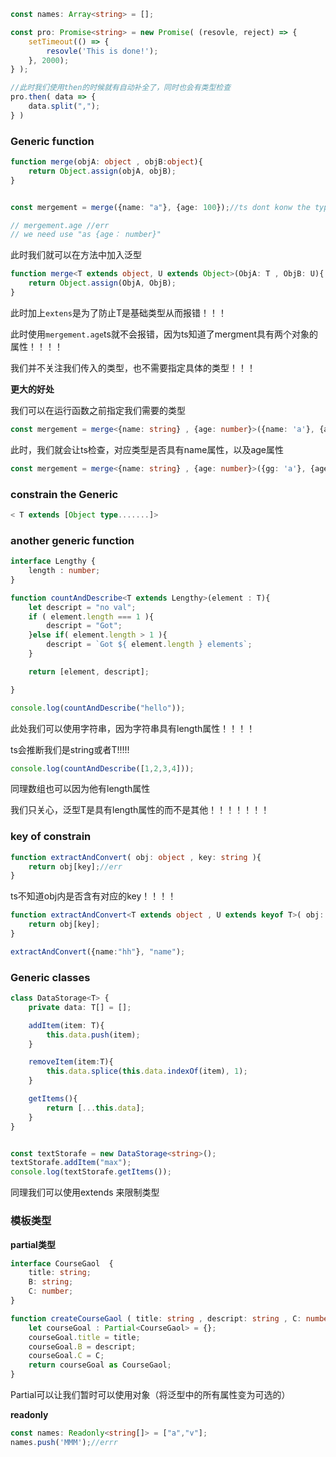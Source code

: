 ```typescript
const names: Array<string> = [];

const pro: Promise<string> = new Promise( (resovle, reject) => {
	setTimeout(() => {
		resovle('This is done!');
	}, 2000);
} );

//此时我们使用then的时候就有自动补全了，同时也会有类型检查
pro.then( data => {
	data.split(",");
} )

```

### Generic function

```typescript
function merge(objA: object , objB:object){
	return Object.assign(objA, objB);
}


const mergement = merge({name: "a"}, {age: 100});//ts dont konw the type , just know it is a object

// mergement.age //err
// we need use "as {age： number}"
```

此时我们就可以在方法中加入泛型

```typescript
function merge<T extends object, U extends Object>(ObjA: T , ObjB: U){
	return Object.assign(ObjA, ObjB);
}
```

此时加上`extens`是为了防止T是基础类型从而报错！！！

此时使用`mergement.age`ts就不会报错，因为ts知道了mergment具有两个对象的属性！！！！

我们并不关注我们传入的类型，也不需要指定具体的类型！！！

**更大的好处**

我们可以在运行函数之前指定我们需要的类型

```typescript
const mergement = merge<{name: string} , {age: number}>({name: 'a'}, {age : 100});
```

此时，我们就会让ts检查，对应类型是否具有name属性，以及age属性

```typescript
const mergement = merge<{name: string} , {age: number}>({gg: 'a'}, {age : 100});//err
```

### constrain the Generic

```typescript
< T extends [Object type.......]>
```

### another generic function

```typescript
interface Lengthy {
	length : number;
}

function countAndDescribe<T extends Lengthy>(element : T){
	let descript = "no val";
	if ( element.length === 1 ){
		descript = "Got";
	}else if( element.length > 1 ){
		descript = `Got ${ element.length } elements`;
	}

	return [element, descript];

}

console.log(countAndDescribe("hello"));

```

此处我们可以使用字符串，因为字符串具有length属性！！！！

ts会推断我们是string或者T!!!!!

```typescript
console.log(countAndDescribe([1,2,3,4]));
```

同理数组也可以因为他有length属性

我们只关心，泛型T是具有length属性的而不是其他！！！！！！！

### key of constrain

```typescript
function extractAndConvert( obj: object , key: string ){
	return obj[key];//err 
}
```

ts不知道obj内是否含有对应的key！！！！

````typescript
function extractAndConvert<T extends object , U extends keyof T>( obj: T, key: U){
	return obj[key];
}

extractAndConvert({name:"hh"}, "name");
````

### Generic classes

```typescript
class DataStorage<T> {
	private data: T[] = [];

	addItem(item: T){
		this.data.push(item);
	}

	removeItem(item:T){
		this.data.splice(this.data.indexOf(item), 1);
	}

	getItems(){
		return [...this.data];
	}
}


const textStorafe = new DataStorage<string>();
textStorafe.addItem("max");
console.log(textStorafe.getItems());
```

同理我们可以使用extends 来限制类型

### 模板类型

**partial类型**

```typescript
interface CourseGaol  {
	title: string;
	B: string;
	C: number;
}

function createCourseGaol ( title: string , descript: string , C: number ):CourseGaol{
	let courseGoal : Partial<CourseGaol> = {};
	courseGoal.title = title;
	courseGoal.B = descript;
	courseGoal.C = C;
	return courseGoal as CourseGaol;
}
```

Partial可以让我们暂时可以使用对象（将泛型中的所有属性变为可选的）

**readonly**

```typescript
const names: Readonly<string[]> = ["a","v"];
names.push('MMM');//errr
```


